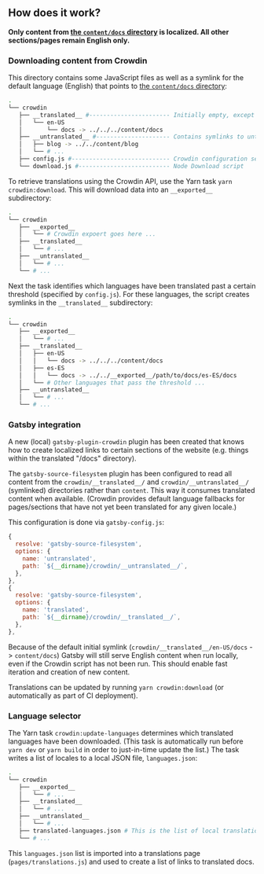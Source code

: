 ## How does it work?

**Only content from [the `content/docs` directory](https://github.com/reactjs/reactjs.org/tree/master/content/docs) is localized. All other sections/pages remain English only.**

### Downloading content from Crowdin

This directory contains some JavaScript files as well as a symlink for the default language (English) that points to [the `content/docs` directory](https://github.com/reactjs/reactjs.org/tree/master/content/docs):
```sh
.
└── crowdin
   ├── __translated__ #----------------------- Initially empty, except for English
   │   └── en-US
   │       └── docs -> ../../../content/docs
   ├── __untranslated__ #--------------------- Contains symlinks to untranslated content
   │   ├── blog -> ../../content/blog
   │   └── # ...
   ├── config.js #---------------------------- Crowdin configuration settings
   └── download.js #-------------------------- Node Download script
```

To retrieve translations using the Crowdin API, use the Yarn task `yarn crowdin:download`. This will download data into an `__exported__` subdirectory:
```sh
.
└── crowdin
   ├── __exported__
   │   └── # Crowdin expoert goes here ...
   ├── __translated__
   │   └── # ...
   ├── __untranslated__
   │   └── # ...
   └── # ...
```

Next the task identifies which languages have been translated past a certain threshold (specified by `config.js`). For these languages, the script creates symlinks in the `__translated__` subdirectory:
```sh
.
└── crowdin
   ├── __exported__
   │   └── # ...
   ├── __translated__
   │   ├── en-US
   │   │   └── docs -> ../../../content/docs
   │   ├── es-ES
   │   │   └── docs -> ../../__exported__/path/to/docs/es-ES/docs
   │   └── # Other languages that pass the threshold ...
   ├── __untranslated__
   │   └── # ...
   └── # ...
```

### Gatsby integration

A new (local) `gatsby-plugin-crowdin` plugin has been created that knows how to create localized links to certain sections of the website (e.g. things within the translated "/docs" directory).

The `gatsby-source-filesystem` plugin has been configured to read all content from the `crowdin/__translated__/` and  `crowdin/__untranslated__/` (symlinked) directories rather than `content`. This way it consumes translated content when available. (Crowdin provides default language fallbacks for pages/sections that have not yet been translated for any given locale.)

This configuration is done via `gatsby-config.js`:
```js
{
  resolve: 'gatsby-source-filesystem',
  options: {
    name: 'untranslated',
    path: `${__dirname}/crowdin/__untranslated__/`,
  },
},
{
  resolve: 'gatsby-source-filesystem',
  options: {
    name: 'translated',
    path: `${__dirname}/crowdin/__translated__/`,
  },
},
```

Because of the default initial symlink (`crowdin/__translated__/en-US/docs` -> `content/docs`) Gatsby will still serve English content when run locally, even if the Crowdin script has not been run. This should enable fast iteration and creation of new content.

Translations can be updated by running `yarn crowdin:download` (or automatically as part of CI deployment).

### Language selector

The Yarn task `crowdin:update-languages` determines which translated languages have been downloaded. (This task is automatically run before `yarn dev` or `yarn build` in order to just-in-time update the list.) The task writes a list of locales to a local JSON file, `languages.json`:

```sh
.
└── crowdin
   ├── __exported__
   │   └── # ...
   ├── __translated__
   │   └── # ...
   ├── __untranslated__
   │   └── # ...
   ├── translated-languages.json # This is the list of local translations
   └── # ...
```

This `languages.json` list is imported into a translations page (`pages/translations.js`) and used to create a list of links to translated docs.
